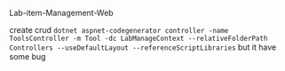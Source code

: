 Lab-item-Management-Web

create crud
```dotnet aspnet-codegenerator controller -name ToolsController -m Tool -dc LabManageContext --relativeFolderPath Controllers --useDefaultLayout --referenceScriptLibraries```
but it have some bug